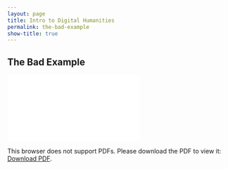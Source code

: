 ```yaml
---
layout: page
title: Intro to Digital Humanities
permalink: the-bad-example
show-title: true
---
```


The Bad Example
--

<object data="assets/pdfs/the-bad-example-english.pdf" type="application/pdf" width="300px" height="300px">
    <embed src="assets/pdfs/the-bad-example-english.pdf">
        <p>This browser does not support PDFs. Please download the PDF to view it: <a href="assets/pdfs/the-bad-example-english.pdf">Download PDF</a>.</p>
    </embed>
</object>
